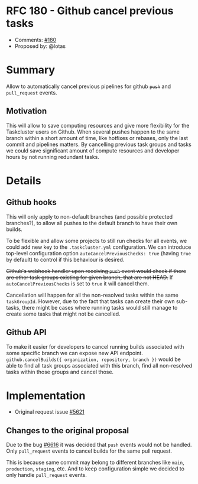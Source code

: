 # RFC 180 - Github cancel previous tasks
* Comments: [#180](https://github.com/taskcluster/taskcluster-rfcs/pull/180)
* Proposed by: @lotas

# Summary

Allow to automatically cancel previous pipelines for github ~~`push`~~ and `pull_request` events.

## Motivation

This will allow to save computing resources and give more flexibility for the Taskcluster users on Github.
When several pushes happen to the same branch within a short amount of time, like hotfixes or rebases,
only the last commit and pipelines matters.
By cancelling previous task groups and tasks we could save significant amount of compute resources and developer hours by not running redundant tasks.

# Details

## Github hooks

This will only apply to non-default branches (and possible protected branches?),
to allow all pushes to the default branch to have their own builds.

To be flexible and allow some projects to still run checks for all events, we could add new key to the `.taskcluster.yml` configuration.
We can introduce top-level configuration option `autoCancelPreviousChecks: true` (having `true` by default) to control if this behaviour is desired.

~~Github's webhook handler upon receiving `push` event would check if there are other task groups existing for given branch, that are not HEAD.~~
If `autoCancelPreviousChecks` is set to `true` it will cancel them.

Cancellation will happen for all the non-resolved tasks within the same `taskGroupId`. However, due to the fact that tasks can create their own sub-tasks, there might be cases where running tasks would still manage to create some tasks that might not be cancelled.

## Github API

To make it easier for developers to cancel running builds associated with some specific branch we can expose new API endpoint. `github.cancelBuilds({ organization, repository, branch })` would be able to find all task groups associated with this branch, find all non-resolved tasks within those groups and cancel those.

# Implementation

* Original request issue [#5621](https://github.com/taskcluster/taskcluster/issues/5621)

## Changes to the original proposal

Due to the bug [#6616](https://github.com/taskcluster/taskcluster/issues/6616) it was decided that `push` events would not be handled.
Only `pull_request` events to cancel builds for the same pull request.

This is because same commit may belong to different branches like `main`, `production`, `staging`, etc.
And to keep configuration simple we decided to only handle `pull_request` events.
